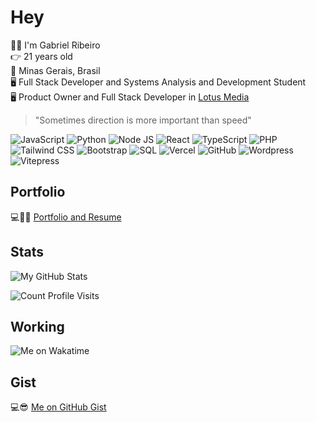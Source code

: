 # Hey

🙋‍♂️ I'm Gabriel Ribeiro  
👉 21 years old  
📍 Minas Gerais, Brasil  
🖥️ Full Stack Developer and Systems Analysis and Development Student  
🖥️ Product Owner and Full Stack Developer in [Lotus Media](https://lts.app.br/)

> "Sometimes direction is more important than speed"

![JavaScript](https://raw.githubusercontent.com/gabriersdev/github-profile/9dc8c0947fdc4a109fe63a4c380f5f52e8962ed5/files/javascript-badge.svg)
![Python](https://raw.githubusercontent.com/gabriersdev/github-profile/9dc8c0947fdc4a109fe63a4c380f5f52e8962ed5/files/python-badge.svg)
![Node JS](https://raw.githubusercontent.com/gabriersdev/github-profile/9dc8c0947fdc4a109fe63a4c380f5f52e8962ed5/files/figma-badge.svg)
![React](https://raw.githubusercontent.com/gabriersdev/github-profile/9dc8c0947fdc4a109fe63a4c380f5f52e8962ed5/files/react-badge.svg)
![TypeScript](https://raw.githubusercontent.com/gabriersdev/github-profile/9dc8c0947fdc4a109fe63a4c380f5f52e8962ed5/files/typescript-badge.svg)
![PHP](https://raw.githubusercontent.com/gabriersdev/github-profile/9dc8c0947fdc4a109fe63a4c380f5f52e8962ed5/files/python-badge.svg)
![Tailwind CSS](https://raw.githubusercontent.com/gabriersdev/github-profile/9dc8c0947fdc4a109fe63a4c380f5f52e8962ed5/files/tailwindcss-badge.svg)
![Bootstrap](https://raw.githubusercontent.com/gabriersdev/github-profile/9dc8c0947fdc4a109fe63a4c380f5f52e8962ed5/files/bootstrap-badge.svg)
![SQL](https://raw.githubusercontent.com/gabriersdev/github-profile/9dc8c0947fdc4a109fe63a4c380f5f52e8962ed5/files/sql-badge.svg)
![Vercel](https://raw.githubusercontent.com/gabriersdev/github-profile/9dc8c0947fdc4a109fe63a4c380f5f52e8962ed5/files/vercel-badge.svg)
![GitHub](https://raw.githubusercontent.com/gabriersdev/github-profile/9dc8c0947fdc4a109fe63a4c380f5f52e8962ed5/files/github-badge.svg)
![Wordpress](https://raw.githubusercontent.com/gabriersdev/github-profile/9dc8c0947fdc4a109fe63a4c380f5f52e8962ed5/files/wordpress-badge.svg)
![Vitepress](https://raw.githubusercontent.com/gabriersdev/github-profile/9dc8c0947fdc4a109fe63a4c380f5f52e8962ed5/files/vite-badge.svg)


## Portfolio

💻👨‍💻 [Portfolio and Resume](https://gabriel.lts.app.br/)

## Stats

![My GitHub Stats](https://github-readme-stats.vercel.app/api?username=gabriersdev&show_icons=true&theme=dark)  
<!-- ![My Top Langs](https://github-readme-stats.vercel.app/api/top-langs/?username=gabriersdev&layout=compact&theme=dark) -->
![Count Profile Visits](https://komarev.com/ghpvc/?username=gabriersdev&color=brightgreen&style=for-the-badge&label=Profile+Visits)

## Working

![Me on Wakatime](https://github-readme-stats.vercel.app/api/wakatime?username=gabriersdev&theme=dark&display_format=time&layout=compact)

## Gist

💻😎 [Me on GitHub Gist](https://gist.github.com/gabriersdev)
